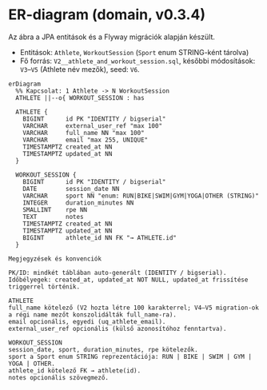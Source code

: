 # ER-diagram (domain, v0.3.4)

Az ábra a JPA entitások és a Flyway migrációk alapján készült.
- Entitások: `Athlete`, `WorkoutSession` (`Sport` enum STRING-ként tárolva)
- Fő forrás: `V2__athlete_and_workout_session.sql`, későbbi módosítások: `V3`–`V5` (Athlete név mezők), seed: `V6`.

```mermaid
erDiagram
  %% Kapcsolat: 1 Athlete -> N WorkoutSession
  ATHLETE ||--o{ WORKOUT_SESSION : has

  ATHLETE {
    BIGINT      id PK "IDENTITY / bigserial"
    VARCHAR     external_user_ref "max 100"
    VARCHAR     full_name NN "max 100"
    VARCHAR     email "max 255, UNIQUE"
    TIMESTAMPTZ created_at NN
    TIMESTAMPTZ updated_at NN
  }

  WORKOUT_SESSION {
    BIGINT      id PK "IDENTITY / bigserial"
    DATE        session_date NN
    VARCHAR     sport NN "enum: RUN|BIKE|SWIM|GYM|YOGA|OTHER (STRING)"
    INTEGER     duration_minutes NN
    SMALLINT    rpe NN
    TEXT        notes
    TIMESTAMPTZ created_at NN
    TIMESTAMPTZ updated_at NN
    BIGINT      athlete_id NN FK "→ ATHLETE.id"
  }

Megjegyzések és konvenciók

PK/ID: mindkét táblában auto-generált (IDENTITY / bigserial).
Időbélyegek: created_at, updated_at NOT NULL, updated_at frissítése triggerrel történik.

ATHLETE
full_name kötelező (V2 hozta létre 100 karakterrel; V4–V5 migration-ok a régi name mezőt konszolidálták full_name-ra).
email opcionális, egyedi (uq_athlete_email).
external_user_ref opcionális (külső azonosítóhoz fenntartva).

WORKOUT_SESSION
session_date, sport, duration_minutes, rpe kötelezők.
sport a Sport enum STRING reprezentációja: RUN | BIKE | SWIM | GYM | YOGA | OTHER.
athlete_id kötelező FK → athlete(id).
notes opcionális szövegmező.
